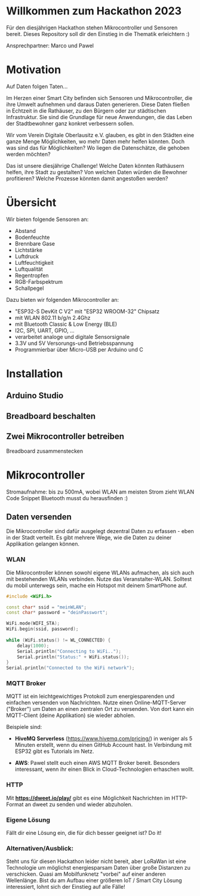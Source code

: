 

# Willkommen zum Hackathon 2023
Für den diesjährigen Hackathon stehen Mikrocontroller und Sensoren bereit. Dieses Repository soll dir den Einstieg in die Thematik erleichtern :)

Ansprechpartner: Marco und Pawel


# Motivation
Auf Daten folgen Taten...

Im Herzen einer Smart City befinden sich Sensoren und Mikrocontroller, die ihre Umwelt aufnehmen und daraus Daten generieren. Diese Daten fließen in Echtzeit in die Rathäuser, zu den Bürgern oder zur städtischen Infrastruktur. Sie sind die Grundlage für neue Anwendungen, die das Leben der Stadtbewohner ganz konkret verbessern sollen.

Wir vom Verein Digitale Oberlausitz e.V. glauben, es gibt in den Städten eine ganze Menge Möglichkeiten, wo mehr Daten mehr helfen könnten. Doch was sind das für Möglichkeiten? Wo liegen die Datenschätze, die gehoben werden möchten?

Das ist unsere diesjährige Challenge! Welche Daten könnten Rathäusern helfen, ihre Stadt zu gestalten? Von welchen Daten würden die Bewohner profitieren? Welche Prozesse könnten damit angestoßen werden?


# Übersicht
Wir bieten folgende Sensoren an:

- Abstand
- Bodenfeuchte
- Brennbare Gase
- Lichtstärke
- Luftdruck
- Luftfeuchtigkeit
- Luftqualität
- Regentropfen
- RGB-Farbspektrum
- Schallpegel

Dazu bieten wir folgenden Mikrocontroller an:
- "ESP32-S DevKit C V2" mit "ESP32 WROOM-32" Chipsatz
- mit WLAN 802.11 b/g/n 2.4Ghz
- mit Bluetooth Classic & Low Energy (BLE)
- I2C, SPI, UART, GPIO, ...
- verarbeitet analoge und digitale Sensorsignale
- 3.3V und 5V Versorungs-und Betriebsspannung
- Programmierbar über Micro-USB per Arduino und C

# Installation

## Arduino Studio

## Breadboard beschalten

## Zwei Mikrocontroller betreiben
Breadboard zusammenstecken


# Mikrocontroller
Stromaufnahme: bis zu 500mA, wobei WLAN am meisten Strom zieht
WLAN Code Snippet
Bluetooth musst du herausfinden :)

## Daten versenden
Die Mikrocontroller sind dafür ausgelegt dezentral Daten zu erfassen - eben in der Stadt verteilt. Es gibt mehrere Wege, wie die Daten zu deiner Applikation gelangen können.

### WLAN
Die Mikrocontroller können sowohl eigene WLANs aufmachen, als sich auch mit bestehenden WLANs verbinden.
Nutze das Veranstalter-WLAN. Solltest du mobil unterwegs sein, mache ein Hotspot mit deinem SmartPhone auf.

```cpp
#include <WiFi.h>

const char* ssid = "meinWLAN"; 
const char* password = "deinPasswort";

WiFi.mode(WIFI_STA);
WiFi.begin(ssid, password);
  
while (WiFi.status() != WL_CONNECTED) {
    delay(1000);
    Serial.println("Connecting to WiFi..");
    Serial.println("Status:" + WiFi.status());
}
Serial.println("Connected to the WiFi network");
```

### MQTT Broker
MQTT ist ein leichtgewichtiges Protokoll zum energiesparenden und einfachen versenden von Nachrichten.
Nutze einen Online-MQTT-Server ("Broker") um Daten an einen zentralen Ort zu versenden. Von dort kann ein MQTT-Client (deine Applikation) sie wieder abholen.

Beispiele sind:
- **HiveMQ Serverless** (https://www.hivemq.com/pricing/) in weniger als 5 Minuten erstellt, wenn du einen GitHub Account hast. In Verbindung mit ESP32 gibt es Tutorials im Netz.

- **AWS**: Pawel stellt euch einen AWS MQTT Broker bereit. Besonders interessant, wenn ihr einen Blick in Cloud-Technologien erhaschen wollt.

### HTTP
Mit **https://dweet.io/play/** gibt es eine Möglichkeit Nachrichten im HTTP-Format an dweet zu senden und wieder abzuholen.

### Eigene Lösung
Fällt dir eine Lösung ein, die für dich besser geeignet ist? Do it!

### Alternativen/Ausblick: 
Steht uns für diesen Hackathon leider nicht bereit, aber LoRaWan ist eine Technologie um möglichst energiesparsam Daten über große Distanzen zu verschicken. Quasi am Mobilfunknetz "vorbei" auf einer anderen Wellenlänge. Bist du am Aufbau einer größeren IoT / Smart City Lösung interessiert, lohnt sich der Einstieg auf alle Fälle!


